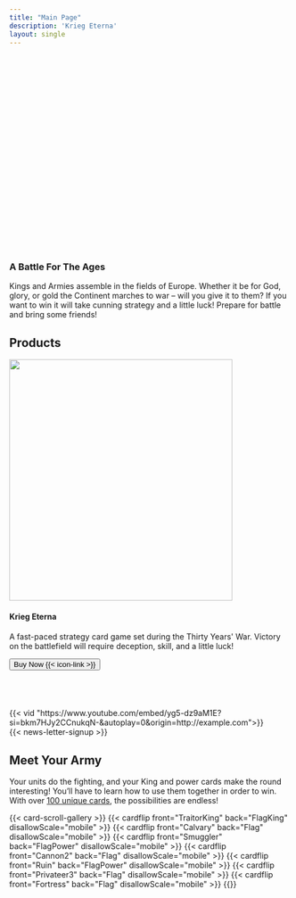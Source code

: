 ```yaml
---
title: "Main Page"
description: 'Krieg Eterna'
layout: single
---
```


<section class="gradient odd-gradient">
    <div class="main-section" style="padding-top: 20px">
        <div class="title-wrapper css-UDQ10">
            <div class="css-tqeem">
                <div class="css-UZpTh" style="padding-top:65%;">
                    <picture>
                        <img src="/images/Title.png?w=660" alt="" class="css-EzJAk">
                    </picture>
                </div>
                <h3 data-text="A Battle For The Ages" class="top-title"><span>A Battle For The
                        Ages</span></h3>
                <div class="top-paragraph">
                    <p>Kings and Armies assemble in the fields of Europe. Whether it be for God,
                        glory, or gold the Continent marches to war – will you give it to them?
                        If you want to win it will take cunning strategy and a little luck!
                        Prepare for battle and bring some friends!</p>
                </div>
            </div>
        </div>
    </div>
</section>

<section class="gradient even-gradient">
    <div class="main-section" id="product">
        <div class="sub-section">
            <div class="title-wrapper">
                <h2>Products</h2>
            </div>
        </div>
        <div class="css-3c0LG product-scroll-box" style="--container-max-width:1200px;">
            <div class="product-box-outer">
                <div class="product-box-wrapper">
                    <div class="swiper-slide product-box swiper-slide-next">
                        <picture>
                            <source srcset="/images/DeluxeDeckRender.png?fm=webp" type="image/webp">
                            <img src="/images/DeluxeDeckRender.png" alt="" width="400" height="433" loading="lazy">
                        </picture>
                        <div>
                            <h4 class="product-title" data-text="Standard Edition">Krieg Eterna<h4>
                        </div>
                        <div class="product-desc">
                            <p>A fast-paced strategy card game set during the Thirty Years' War. Victory on the battlefield will require deception, skill, and a little luck!
                            </p>
                        </div>
                        <div class="css-cW5DV">
                            <div class="css-nd7IL">
                                <div>
                                    <div class="css-AX10X">
                                        <a href="https://www.amazon.com/dp/B0CJHWGZYF?maas=maas_adg_3D8873ABA7D50C8B8D9E95ECC82A19D9_afap_abs&ref_=aa_maas&tag=maas"
                                            target="_blank" rel="noopener">
                                            <button class="css-lV1Vi buy-product-button css-ExOVn">
                                                Buy Now&nbsp{{< icon-link >}}
                                            </button>
                                        </a>
                                    </div>
                                </div>
                            </div>
                        </div>
                    </div>
                </div>
            </div>
        </div>
        </br>
        </br>
        </br>
        </br>
        {{< vid  "https://www.youtube.com/embed/yg5-dz9aM1E?si=bkm7HJy2CCnukqN-&autoplay=0&origin=http://example.com">}}
    </div>
</section>

<section class="gradient odd-gradient">
    {{< news-letter-signup >}}
</section>
<section id="new-cards-showcase" class="gradient even-gradient">
    <div class="main-section">
        <div class="sub-section">
            <div class="title-wrapper">
                <h2>Meet Your Army</h2>
            </div>
            <p class="css-tg8OC">
                Your units do the fighting, and your King and power cards make the
                round interesting! You’ll have to learn how to use them together in order to win.
                With over <a href="/compendium">100 unique cards</a>, the possibilities are endless!
            </p>
        </div>
        <div class="css-XorOV" style="--container-flex-direction:column-reverse;">
            <div class="css-JEZym" style="--intersection-offset:0;">
            </div>
                {{< card-scroll-gallery >}}
                    {{< cardflip front="TraitorKing" back="FlagKing" disallowScale="mobile" >}}
                    {{< cardflip front="Calvary" back="Flag" disallowScale="mobile" >}}
                    {{< cardflip front="Smuggler" back="FlagPower" disallowScale="mobile" >}}
                    {{< cardflip front="Cannon2" back="Flag" disallowScale="mobile" >}}
                    {{< cardflip front="Ruin" back="FlagPower" disallowScale="mobile" >}}
                    {{< cardflip front="Privateer3" back="Flag" disallowScale="mobile" >}}
                    {{< cardflip front="Fortress" back="Flag" disallowScale="mobile" >}}
                {{</ card-scroll-gallery >}}
        </div>
    </div>
</section>